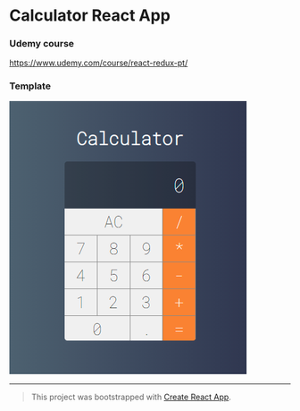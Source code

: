 # Calculator React App

### Udemy course
https://www.udemy.com/course/react-redux-pt/

### Template
![Calculator React App](calculator-react-app.png)

---
> This project was bootstrapped with [Create React App](https://github.com/facebook/create-react-app).
